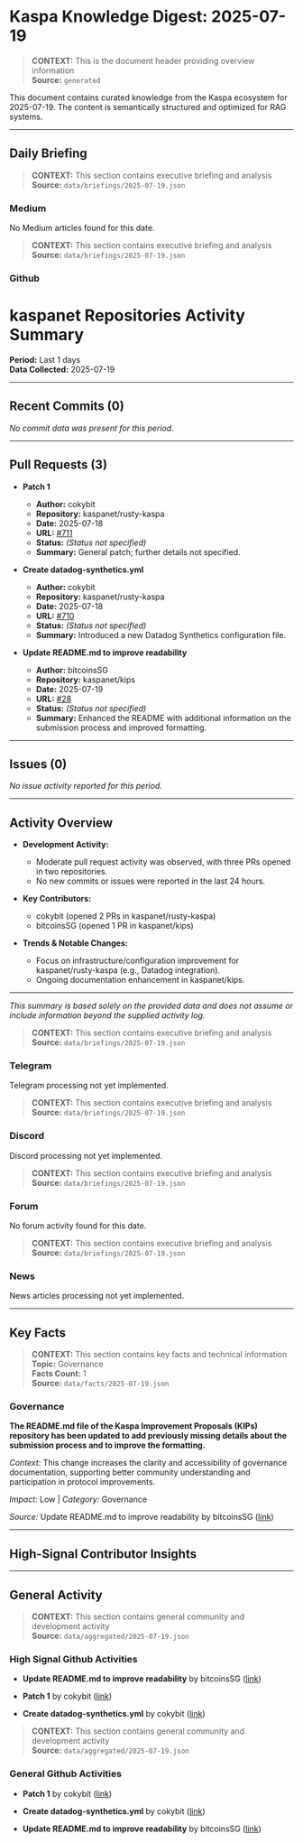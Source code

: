 # Kaspa Knowledge Digest: 2025-07-19

> **CONTEXT:** This is the document header providing overview information  
> **Source:** `generated`

This document contains curated knowledge from the Kaspa ecosystem
for 2025-07-19. The content is semantically structured and optimized
for RAG systems.

---

## Daily Briefing

> **CONTEXT:** This section contains executive briefing and analysis  
> **Source:** `data/briefings/2025-07-19.json`

### Medium

No Medium articles found for this date.

> **CONTEXT:** This section contains executive briefing and analysis  
> **Source:** `data/briefings/2025-07-19.json`

### Github

# kaspanet Repositories Activity Summary  
**Period:** Last 1 days  
**Data Collected:** 2025-07-19

---

## Recent Commits (0)
_No commit data was present for this period._

---

## Pull Requests (3)
- **Patch 1**  
  - **Author:** cokybit  
  - **Repository:** kaspanet/rusty-kaspa  
  - **Date:** 2025-07-18  
  - **URL:** [#711](https://github.com/kaspanet/rusty-kaspa/pull/711)  
  - **Status:** _(Status not specified)_  
  - **Summary:** General patch; further details not specified.

- **Create datadog-synthetics.yml**  
  - **Author:** cokybit  
  - **Repository:** kaspanet/rusty-kaspa  
  - **Date:** 2025-07-18  
  - **URL:** [#710](https://github.com/kaspanet/rusty-kaspa/pull/710)  
  - **Status:** _(Status not specified)_  
  - **Summary:** Introduced a new Datadog Synthetics configuration file.

- **Update README.md to improve readability**  
  - **Author:** bitcoinsSG  
  - **Repository:** kaspanet/kips  
  - **Date:** 2025-07-19  
  - **URL:** [#28](https://github.com/kaspanet/kips/pull/28)  
  - **Status:** _(Status not specified)_  
  - **Summary:** Enhanced the README with additional information on the submission process and improved formatting.

---

## Issues (0)
_No issue activity reported for this period._

---

## Activity Overview
- **Development Activity:**  
  - Moderate pull request activity was observed, with three PRs opened in two repositories.
  - No new commits or issues were reported in the last 24 hours.

- **Key Contributors:**  
  - cokybit (opened 2 PRs in kaspanet/rusty-kaspa)
  - bitcoinsSG (opened 1 PR in kaspanet/kips)

- **Trends & Notable Changes:**  
  - Focus on infrastructure/configuration improvement for kaspanet/rusty-kaspa (e.g., Datadog integration).
  - Ongoing documentation enhancement in kaspanet/kips.

---

_This summary is based solely on the provided data and does not assume or include information beyond the supplied activity log._

> **CONTEXT:** This section contains executive briefing and analysis  
> **Source:** `data/briefings/2025-07-19.json`

### Telegram

Telegram processing not yet implemented.

> **CONTEXT:** This section contains executive briefing and analysis  
> **Source:** `data/briefings/2025-07-19.json`

### Discord

Discord processing not yet implemented.

> **CONTEXT:** This section contains executive briefing and analysis  
> **Source:** `data/briefings/2025-07-19.json`

### Forum

No forum activity found for this date.

> **CONTEXT:** This section contains executive briefing and analysis  
> **Source:** `data/briefings/2025-07-19.json`

### News

News articles processing not yet implemented.

---

## Key Facts

> **CONTEXT:** This section contains key facts and technical information  
> **Topic:** Governance  
> **Facts Count:** 1  
> **Source:** `data/facts/2025-07-19.json`

### Governance

**The README.md file of the Kaspa Improvement Proposals (KIPs) repository has been updated to add previously missing details about the submission process and to improve the formatting.**

*Context:* This change increases the clarity and accessibility of governance documentation, supporting better community understanding and participation in protocol improvements.

*Impact:* Low | *Category:* Governance

*Source:* Update README.md to improve readability by bitcoinsSG ([link](https://github.com/kaspanet/kips/pull/28))

---

## High-Signal Contributor Insights



---

## General Activity

> **CONTEXT:** This section contains general community and development activity  
> **Source:** `data/aggregated/2025-07-19.json`

### High Signal Github Activities

- **Update README.md to improve readability** by bitcoinsSG ([link](https://github.com/kaspanet/kips/pull/28))

- **Patch 1** by cokybit ([link](https://github.com/kaspanet/rusty-kaspa/pull/711))

- **Create datadog-synthetics.yml** by cokybit ([link](https://github.com/kaspanet/rusty-kaspa/pull/710))

> **CONTEXT:** This section contains general community and development activity  
> **Source:** `data/aggregated/2025-07-19.json`

### General Github Activities

- **Patch 1** by cokybit ([link](https://github.com/kaspanet/rusty-kaspa/pull/711))

- **Create datadog-synthetics.yml** by cokybit ([link](https://github.com/kaspanet/rusty-kaspa/pull/710))

- **Update README.md to improve readability** by bitcoinsSG ([link](https://github.com/kaspanet/kips/pull/28))